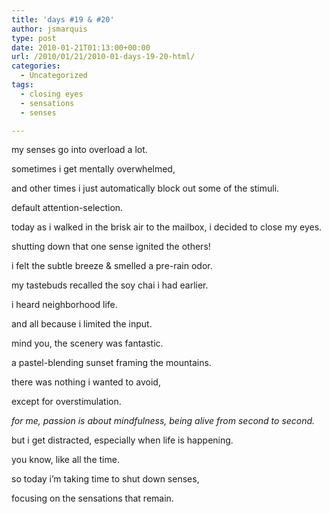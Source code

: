 ```yaml
---
title: 'days #19 & #20'
author: jsmarquis
type: post
date: 2010-01-21T01:13:00+00:00
url: /2010/01/21/2010-01-days-19-20-html/
categories:
  - Uncategorized
tags:
  - closing eyes
  - sensations
  - senses

---
```

my senses go into overload a lot.

  sometimes i get mentally overwhelmed,

  and other times i just automatically block out some of the stimuli.

  default attention-selection.


  today as i walked in the brisk air to the mailbox, i decided to close my eyes.

  shutting down that one sense ignited the others!

  i felt the subtle breeze & smelled a pre-rain odor.

  my tastebuds recalled the soy chai i had earlier.

  i heard neighborhood life.


  and all because i limited the input.


  mind you, the scenery was fantastic.

  a pastel-blending sunset framing the mountains.

  there was nothing i wanted to avoid,

  except for overstimulation.


  <i>for me, passion is about mindfulness, being alive from second to second.</i>

  but i get distracted, especially when life is happening.

  you know, like all the time.


  so today i&#8217;m taking time to shut down senses,

  focusing on the sensations that remain.